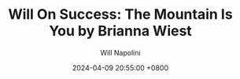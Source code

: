 ---
title: "Will On Success: The Mountain Is You by Brianna Wiest"
author: Will Napolini
date: 2024-04-09 20:55:00 +0800
categories: [Mindset, Book-summaries]
tags:
  [
    the-mountain-is-you,
    brianna-wiest,
    self-help,
    personal-growth,
    inner-strength,
    overcoming-obstacles,
    mindset-shifts,
    spirituality,
    self-discovery,
    emotional-resilience,
    life-lessons,
    transformation,
    wisdom,
    finding-purpose,
    personal-transformation,
    inspiring-quotes,
    empowerment,
    self-compassion,
    mental-health,
    motivation,
    introspection
  ]
image: https://pbs.twimg.com/media/GO2DNEdXAAE4mn4?format=jpg&name=large
alt: "Will On Success: The Mountain Is You by Brianna Wiest"
fallback:
  -
  # Replace with the URL of your backup image
  -
  # Replace with the URL of your backup image
---